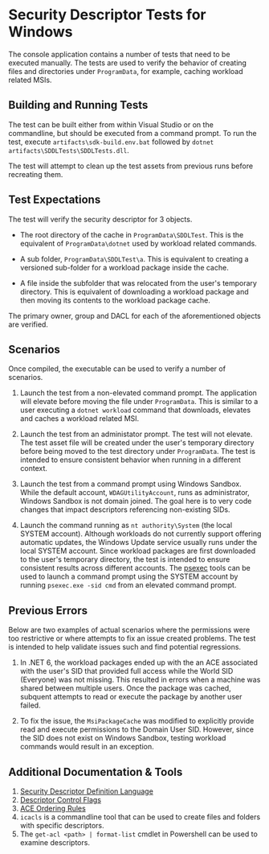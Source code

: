 # Security Descriptor Tests for Windows

The console application contains a number of tests that need to be executed manually. The tests are used to
verify the behavior of creating files and directories under `ProgramData`, for example, caching
workload related MSIs. 

## Building and Running Tests

The test can be built either from within Visual Studio or on the commandline,
but should be executed from a command prompt. To run the test, execute
`artifacts\sdk-build.env.bat` followed by `dotnet artifacts\SDDLTests\SDDLTests.dll`.

The test will attempt to clean up the test assets from previous runs before
recreating them.

## Test Expectations

The test will verify the security descriptor for 3 objects.
- The root directory
of the cache in `ProgramData\SDDLTest`. This is the equivalent of `ProgramData\dotnet` used by
workload related commands.

- A sub folder, `ProgramData\SDDLTest\a`. This is equivalent to creating
a versioned sub-folder for a workload package inside the cache.

- A file inside the subfolder that was relocated from the user's temporary
directory. This is equivalent of downloading a workload package and then moving
its contents to the workload package cache.

The primary owner, group and DACL for each of the aforementioned
objects are verified.

## Scenarios

Once compiled, the executable can be used to verify a number of scenarios.

1. Launch the test from a non-elevated command prompt. The application will
elevate before moving the file under `ProgramData`. This is similar to a user
executing a `dotnet workload` command that downloads, elevates and caches a
workload related MSI.

1. Launch the test from an administator prompt. The test will not elevate. The
test asset file will be created under the user's temporary directory before being
moved to the test directory under `ProgramData`. The test is intended to
ensure consistent behavior when running in a different context.

1. Launch the test from a command prompt using Windows Sandbox. While the default account,
`WDAGUtilityAccount`, runs as administrator, Windows Sandbox is not domain joined. The goal here is
to very code changes that impact descriptors referencing non-existing SIDs.

1. Launch the command running as `nt authority\System` (the local SYSTEM account).
Although workloads do not currently support offering automatic updates, the Windows Update
service usually runs under the local SYSTEM account. Since workload packages are
first downloaded to the user's temporary directory, the test is intended to ensure
consistent results across different accounts. The [psexec](https://learn.microsoft.com/en-us/sysinternals/downloads/psexec)
tools can be used to launch a command prompt using the SYSTEM account by running
`psexec.exe -sid cmd` from an elevated command prompt.

## Previous Errors

Below are two examples of actual scenarios where the permissions were
too restrictive or where attempts to fix an issue created problems. The test
is intended to help validate issues such and find potential regressions.

1. In .NET 6, the workload packages ended up with the an ACE associated with the user's SID
that provided full access while the World SID (Everyone) was not missing. This resulted
in errors when a machine was shared between multiple users. Once the package was cached,
subquent attempts to read or execute the package by another user failed.

1. To fix the issue, the `MsiPackageCache` was modified to explicitly provide
read and execute permissions to the Domain User SID. However, since the SID
does not exist on Windows Sandbox, testing workload commands would result in an exception.

## Additional Documentation & Tools

1. [Security Descriptor Definition Language](https://learn.microsoft.com/en-us/windows/win32/secauthz/security-descriptor-definition-language)
1. [Descriptor Control Flags](https://learn.microsoft.com/en-us/windows/win32/secauthz/security-descriptor-control)
1. [ACE Ordering Rules](https://learn.microsoft.com/en-us/openspecs/windows_protocols/ms-adts/dbfdc00c-1e4b-4165-939b-974e8ea23733)
1. `icacls` is a commandline tool that can be used to create files and folders with specific descriptors.
1. The `get-acl <path> | format-list` cmdlet in Powershell can be used to examine
descriptors.
